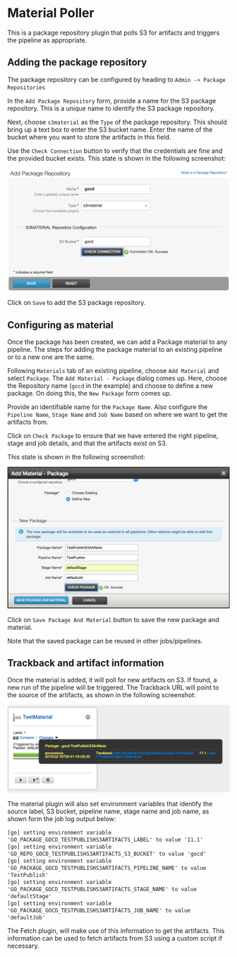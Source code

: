 Material Poller
===

This is a package repository plugin that polls S3 for artifacts and triggers the pipeline as appropriate.

## Adding the package repository


The package repository can be configured by heading to `Admin -> Package Repositories`

In the `Add Package Repository` form, provide a name for the S3 package repository. This is a unique name to identify the S3 package repository.

Next, choose `s3material` as the `Type` of the package repository. This should bring up a text box to enter the S3 bucket name. Enter the name of the bucket where you want to store the artifacts in this field.

Use the `Check Connection` button to verify that the credentials are fine and the provided bucket exists. This state is shown in the following screenshot:

![](material_configuration.png)

Click on `Save` to add the S3 package repository.

## Configuring as material

Once the package has been created, we can add a Package material to any pipeline. The steps for adding the package material to an existing pipeline or to a new one are the same.

Following `Materials` tab of an existing pipeline, choose `Add Material` and select `Package`. The `Add Material - Package` dialog comes up. Here, choose the Repository name (`gocd` in the example) and choose to define a new package. On doing this, the `New Package` form comes up.

Provide an identifiable name for the `Package Name`. Also configure the `Pipeline Name`, `Stage Name` and `Job Name` based on where we want to get the artifacts from.

Click on `Check Package` to ensure that we have entered the right pipeline, stage and job details, and that the artifacts exist on S3.

This state is shown in the following screenshot:

![](material_package_configuration.png)

Click on `Save Package And Material` button to save the new package and material.

Note that the saved package can be reused in other jobs/pipelines.

## Trackback and artifact information

Once the material is added, it will poll for new artifacts on S3. If found, a new run of the pipeline will be triggered. The Trackback URL will point to the source of the artifacts, as shown in the following screenshot:

![](material_trackback.png)

The material plugin will also set environment variables that identify the source label, S3 bucket, pipeline name, stage name and job name, as shown form the job log output below:

```
[go] setting environment variable 'GO_PACKAGE_GOCD_TESTPUBLISHS3ARTIFACTS_LABEL' to value '11.1'
[go] setting environment variable 'GO_REPO_GOCD_TESTPUBLISHS3ARTIFACTS_S3_BUCKET' to value 'gocd'
[go] setting environment variable 'GO_PACKAGE_GOCD_TESTPUBLISHS3ARTIFACTS_PIPELINE_NAME' to value 'TestPublish'
[go] setting environment variable 'GO_PACKAGE_GOCD_TESTPUBLISHS3ARTIFACTS_STAGE_NAME' to value 'defaultStage'
[go] setting environment variable 'GO_PACKAGE_GOCD_TESTPUBLISHS3ARTIFACTS_JOB_NAME' to value 'defaultJob'
```

The Fetch plugin, will make use of this information to get the artifacts. This information can be used to fetch artifacts from S3 using a custom script if necessary. 